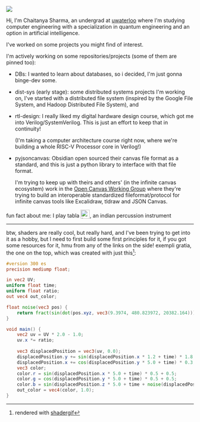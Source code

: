 ![](https://github.com/CheeksTheGeek/cheeksthegeek.github.io/blob/783304c7d9bb201dfdde4eb2e7d12fdb6d362920/nested-wavy.gif)

Hi, I'm Chaitanya Sharma, an undergrad at [uwaterloo](https://uwaterloo.ca/) where I'm studying computer engineering with a specialization in quantum engineering and an option in artificial intelligence.

I've worked on some projects you might find of interest.

I'm actively working on some repositories/projects (some of them are pinned too):
- DBs: I wanted to learn about databases, so i decided, I'm just gonna binge-dev some.
- dist-sys (early stage): some distributed systems projects I'm working on, I've started with a distributed file system (inspired by the Google File System, and Hadoop Distributed File System), and
- rtl-design: I really liked my digital hardware design course, which got me into Verilog/SystemVerilog. This is just an effort to keep that in continuity!

  (I'm taking a computer architecture course right now, where we're building a whole RISC-V Processor core in Verilog!)
- pyjsoncanvas: Obsidian open sourced their canvas file format as a standard, and this is just a python library to interface with that file format.

    I'm trying to keep up with theirs and others' (in the infinite canvas ecosystem) work in the [Open Canvas Working Group](https://www.canvasprotocol.org/) where they're trying to build an interoperable standardized fileformat/protocol for infinite canvas tools like Excalidraw, tldraw and JSON Canvas.


fun fact about me: I play tabla <img src="https://github.com/CheeksTheGeek/cheeksthegeek.github.io/blob/9ce73ee32a4d45ee8593308e295031f1766766b6/tabla.png" alt="tabla" height="24" style="vertical-align: text-bottom;">, an indian percussion instrument

---

btw, shaders are really cool, but really hard, and I've been trying to get into it as a hobby, but I need to first build some first principles for it, if you got some resources for it, hmu from any of the links on the side!
exempli gratia, the one on the top, which was created with just this[^1]:
```glsl
#version 300 es
precision mediump float;

in vec2 UV;
uniform float time;
uniform float ratio;
out vec4 out_color;

float noise(vec3 pos) {
    return fract(sin(dot(pos.xyz, vec3(9.3974, 480.823972, 20382.164))) * 23402.5453);
}

void main() {
    vec2 uv = UV * 2.0 - 1.0;
    uv.x *= ratio;
    
    vec3 displacedPosition = vec3(uv, 0.0);
    displacedPosition.y += sin(displacedPosition.x * 1.2 + time) * 1.8;
    displacedPosition.x += cos(displacedPosition.y * 5.0 + time) * 0.3;
    vec3 color;
    color.r = sin(displacedPosition.x * 5.0 + time) * 0.5 + 0.5;
    color.g = cos(displacedPosition.y * 5.0 + time) * 0.5 + 0.5;
    color.b = sin(displacedPosition.z * 5.0 + time + noise(displacedPosition) * 5.0) * 0.5 + 0.5;
    out_color = vec4(color, 1.0);
}
```

[^1]: rendered with [shadergif](https://shadergif.com/)
